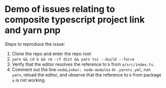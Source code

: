 # Demo of issues relating to composite typescript project link and yarn pnp

Steps to reproduce the issue:

1. Clone the repo and enter the repo root
2. `yarn && cd b && rm -rf dist && yarn tsc --build --force`
3. Verify that the editor resolves the reference to `b` from `a/src/index.ts`.
4. Comment out the line `nodeLinker: node-modules` in `.yarnrc.yml`, run `yarn`, reload the editor, and observe that the reference to `b` from package `a` is not working.
